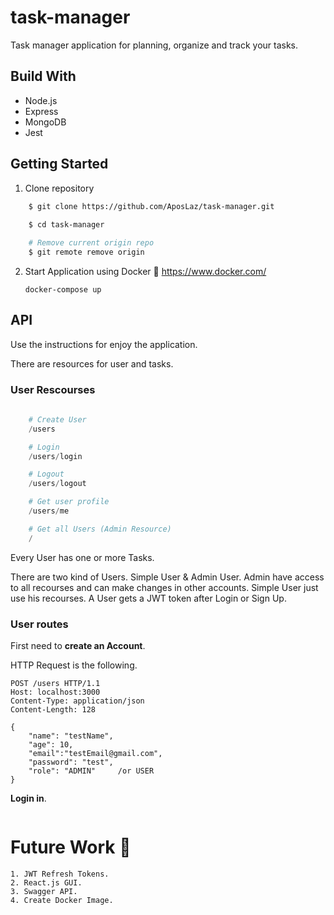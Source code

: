 # task-manager

Task manager application for planning, organize and track your tasks.

## Build With

* Node.js
* Express
* MongoDB
* Jest

## Getting Started 

1. Clone repository	
```bash
	$ git clone https://github.com/AposLaz/task-manager.git
		
	$ cd task-manager

	# Remove current origin repo
	$ git remote remove origin  
```
2. Start Application using Docker :whale2: https://www.docker.com/

	```
	docker-compose up
	```

## API 

Use the instructions for enjoy the application.

There are resources for user and tasks.

### User Rescourses

```python
	
	# Create User
	/users

	# Login
	/users/login

	# Logout
	/users/logout

	# Get user profile
	/users/me

	# Get all Users (Admin Resource)
	/
```

Every User has one or more Tasks.

There are two kind of Users. Simple User & Admin User. Admin have access to all recourses and can make changes in other accounts. Simple User just use his recourses. A User gets a JWT token after Login or Sign Up.  

### User routes

First need to **create an Account**.

HTTP Request is the following.

```http
POST /users HTTP/1.1
Host: localhost:3000
Content-Type: application/json
Content-Length: 128

{
    "name": "testName",
    "age": 10,
    "email":"testEmail@gmail.com",
    "password": "test",
    "role": "ADMIN" 	/or USER
}
```

**Login in**.

```

```


# Future Work :dart:

	1. JWT Refresh Tokens.
	2. React.js GUI.
	3. Swagger API.
	4. Create Docker Image.
